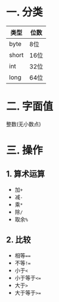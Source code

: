 # 一. 分类

| 类型  | 位数 |
| ----- | ---- |
| byte  | 8位  |
| short | 16位 |
| int   | 32位 |
| long  | 64位 |



# 二. 字面值

整数(无小数点)



# 三. 操作

## 1. 算术运算

- 加`+`
- 减`-`
- 乘`*`
- 除`/`
- 取余`%`



## 2. 比较

- 相等`==`
- 不等`!=`
- 小于`<`
- 小于等于`<=`
- 大于`>`
- 大于等于`>=`

